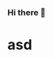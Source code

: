 ### Hi there 👋

<!--
**Tear-Dev/Tear-Dev** is a ✨ _special_ ✨ repository because its `README.md` (this file) appears on your GitHub profile.

Here are some ideas to get you started:

# - 🔭 I’m currently working on a discord bot ( Tear )
# - 🌱 I’m currently learning Javascript
# - 👯 I’m looking to collaborate met K12
# - 🤔 I’m looking for help with ...
### - 💬 Ask me about everything.
# - 📫 How to reach me: Tear#2307
# - ⚡ Fun fact: Im a girl :)
-->
# asd
